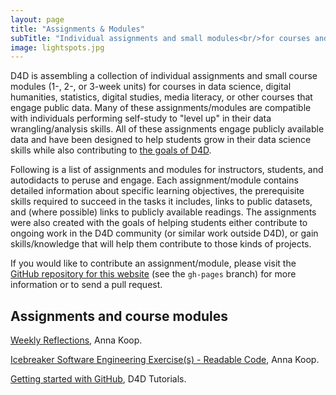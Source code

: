 ```yaml
---
layout: page
title: "Assignments & Modules"
subTitle: "Individual assignments and small modules<br/>for courses and/or self-study"
image: lightspots.jpg
---
```


D4D is assembling a collection of individual assignments and small course modules (1-, 2-, or 3-week units) for courses in data science, digital humanities, statistics, digital studies, media literacy, or other courses that engage public data. Many of these assignments/modules are compatible with individuals performing self-study to "level up" in their data wrangling/analysis skills. All of these assignments engage publicly available data and have been designed to help students grow in their data science skills while also contributing to <a href="http://datafordemocracy.org/about.html" target="blank_">the goals of D4D</a>.

Following is a list of assignments and modules for instructors, students, and autodidacts to peruse and engage. Each assignment/module contains detailed information about specific learning objectives, the prerequisite skills required to succeed in the tasks it includes, links to public datasets, and (where possible) links to publicly available readings. The assignments were also created with the goals of helping students either contribute to ongoing work in the D4D community (or similar work outside D4D), or gain skills/knowledge that will help them contribute to those kinds of projects.

If you would like to contribute an assignment/module, please visit the <a href="https://github.com/data4Democracy/educational-hub" target="blank_">GitHub repository for this website</a> (see the `gh-pages` branch) for more information or to send a pull request.

## Assignments and course modules

<!-- List existing assignments and modules here. As the list grows, start to organize by category in whatever way makes the most sense. -->

<a href="{{ site.url }}/assignments/weekly_reflections" target="blank_">Weekly Reflections</a>, Anna Koop.

<a href="{{ site.url }}/assignments/readable_code" target="blank_">Icebreaker Software Engineering Exercise(s) - Readable Code</a>, Anna Koop.

<a href="{{ site.url }}/assignments/github_playground" target="blank_">Getting started with GitHub</a>, D4D Tutorials.
